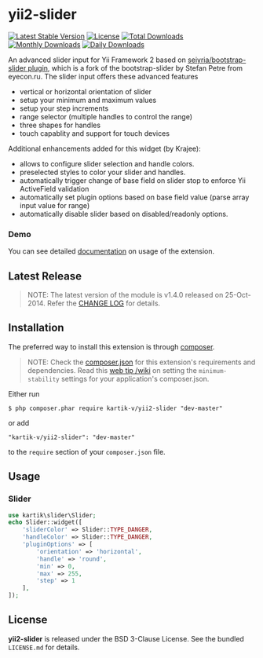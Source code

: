 yii2-slider
=================

[![Latest Stable Version](https://poser.pugx.org/kartik-v/yii2-slider/v/stable)](https://packagist.org/packages/kartik-v/yii2-slider)
[![License](https://poser.pugx.org/kartik-v/yii2-slider/license)](https://packagist.org/packages/kartik-v/yii2-slider)
[![Total Downloads](https://poser.pugx.org/kartik-v/yii2-slider/downloads)](https://packagist.org/packages/kartik-v/yii2-slider)
[![Monthly Downloads](https://poser.pugx.org/kartik-v/yii2-slider/d/monthly)](https://packagist.org/packages/kartik-v/yii2-slider)
[![Daily Downloads](https://poser.pugx.org/kartik-v/yii2-slider/d/daily)](https://packagist.org/packages/kartik-v/yii2-slider)

An advanced slider input for Yii Framework 2 based on [seiyria/bootstrap-slider plugin](https://github.com/seiyria/bootstrap-slider), which is a fork
of the bootstrap-slider by Stefan Petre from eyecon.ru. The slider input offers these advanced features

- vertical or horizontal orientation of slider
- setup your minimum and maximum values
- setup your step increments
- range selector (multiple handles to control the range)
- three shapes for handles
- touch capablity and support for touch devices

Additional enhancements added for this widget (by Krajee):

- allows to configure slider selection and handle colors.
- preselected styles to color your slider and handles.
- automatically trigger change of base field on slider stop to enforce Yii ActiveField validation
- automatically set plugin options based on base field value (parse array input value for range)
- automatically disable slider based on disabled/readonly options.

### Demo
You can see detailed [documentation](http://demos.krajee.com/slider) on usage of the extension.

## Latest Release
>NOTE: The latest version of the module is v1.4.0 released on 25-Oct-2014. Refer the [CHANGE LOG](https://github.com/kartik-v/yii2-slider/blob/master/CHANGE.md) for details.

## Installation

The preferred way to install this extension is through [composer](http://getcomposer.org/download/).

> NOTE: Check the [composer.json](https://github.com/kartik-v/yii2-slider/blob/master/composer.json) for this extension's requirements and dependencies. Read this [web tip /wiki](http://webtips.krajee.com/setting-composer-minimum-stability-application/) on setting the `minimum-stability` settings for your application's composer.json.

Either run

```
$ php composer.phar require kartik-v/yii2-slider "dev-master"
```

or add

```
"kartik-v/yii2-slider": "dev-master"
```

to the ```require``` section of your `composer.json` file.

## Usage

### Slider

```php
use kartik\slider\Slider;
echo Slider::widget([
    'sliderColor' => Slider::TYPE_DANGER,
    'handleColor' => Slider::TYPE_DANGER,
    'pluginOptions' => [
        'orientation' => 'horizontal',
        'handle' => 'round',
        'min' => 0,
        'max' => 255,
        'step' => 1
    ],
]); 
```

## License

**yii2-slider** is released under the BSD 3-Clause License. See the bundled `LICENSE.md` for details.
